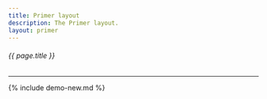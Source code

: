 ```yaml
---
title: Primer layout
description: The Primer layout.
layout: primer
---
```

###### _{{ page.title }}_
---

{% include demo-new.md %}